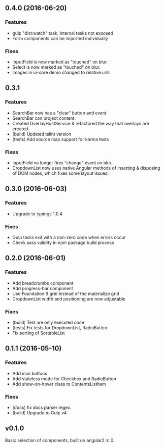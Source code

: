 ## 0.4.0 (2016-06-20)
### Features
* gulp "dist:watch" task, internal tasks not exposed
* Form components can be imported individually

### Fixes
* InputField is now marked as "touched" on blur.
* Select is now marked as "touched" on blur.
* Images in ui-core demo changed to relative urls

## 0.3.1
### Features 
* SearchBar now has a "clear" button and event
* SearchBar can project content.
* Created OverlayHostService & refactored the way that overlays are created.
* (build) Updated tslint version
* (tests) Add source map support for karma tests

### Fixes
* InputField no longer fires "change" event on blur.
* DropdownList now uses native Angular methods of inserting & disposing of DOM nodes, which fixes some layout issues.

## 0.3.0 (2016-06-03)

### Features
* Upgrade to typings 1.0.4

### Fixes
* Gulp tasks exit with a non-zero code when errors occur
* Check sass validity in npm package build process

## 0.2.0 (2016-06-01)

### Features
* Add breadcrumbs component
* Add progress-bar component
* Use Foundation 6 grid instead of the materialize grid
* DropdownList width and positioning are now adjustable

### Fixes
* (build) Test are only executed once
* (tests) Fix tests for DropdownList, RadioButton
* Fix sorting of SortableList


## 0.1.1 (2016-05-10)

### Features
* Add icon buttons
* Add stateless mode for Checkbox and RadioButton
* Add show-on-hover class to ContentsListItem

### Fixes
* (docs) fix docs parser regex.
* (build) Upgrade to Gulp v4.


## v0.1.0
Basic selection of components, built on angular2 rc.0.
